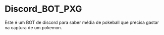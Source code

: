 # Discord_BOT_PXG
Este é um BOT de discord para saber média de pokeball que precisa gastar na captura de um pokemon.

